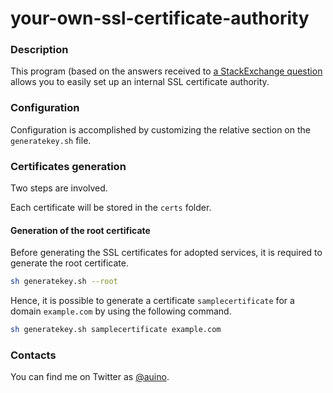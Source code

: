 # your-own-ssl-certificate-authority

### Description ###

This program (based on the answers received to [a StackExchange question](http://security.stackexchange.com/questions/89319/creating-my-own-ca-for-an-intranet) allows you to easily set up an internal SSL certificate authority.

### Configuration ###

Configuration is accomplished by customizing the relative section on the `generatekey.sh` file.

### Certificates generation ###

Two steps are involved.

Each certificate will be stored in the `certs` folder.

#### Generation of the root certificate ####

Before generating the SSL certificates for adopted services, it is required to generate the root certificate.

```sh
sh generatekey.sh --root
```

Hence, it is possible to generate a certificate `samplecertificate` for a domain `example.com` by using the following command.

```sh
sh generatekey.sh samplecertificate example.com
```

### Contacts ###

You can find me on Twitter as [@auino](https://twitter.com/auino).
